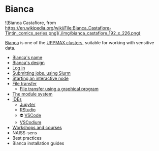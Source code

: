 # Bianca

![Bianca Castafiore, from https://en.wikipedia.org/wiki/File:Bianca_Castafiore-Tintin_comics_series.png](./img/bianca_castafiore_192_x_226.png)

[Bianca](bianca.md) is one of the [UPPMAX clusters](uppmax_cluster.md),
suitable for working with sensitive data.

- [Bianca's name](biancas_name.md)
- [Bianca's design](biancas_design.md)
- [Log in](../getting_started/login_bianca.md)
- [Submitting jobs, using Slurm](slurm.md)
- [Starting an interactive node](start_interactive_node_on_bianca.md)
- [File transfer](transfer_bianca.md)
  - [File transfer using a graphical program](bianca_file_transfer_using_gui.md)
- [The module system](bianca_modules.md)
- [IDEs](ides_on_bianca.md)
  - [Jupyter](../software/jupyter.md)
  - [RStudio](rstudio_on_bianca.md)
  - :no_entry: [VSCode](vscode_on_bianca.md)
  - [VSCodium](vscodium_on_bianca.md)
- [Workshops and courses](../workshops_courses/workshops_courses.md)
- NAISS-sens
- Best practices
- Bianca installation guides
